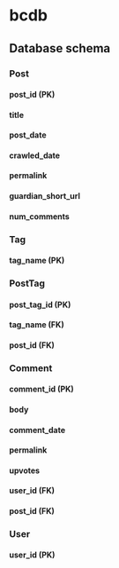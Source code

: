 # bcdb

## Database schema

### Post
#### post_id (PK)
#### title
#### post_date
#### crawled_date
#### permalink
#### guardian_short_url
#### num_comments


### Tag
#### tag_name (PK)

### PostTag
#### post_tag_id (PK)
#### tag_name (FK)
#### post_id (FK)

### Comment
#### comment_id (PK)
#### body
#### comment_date
#### permalink
#### upvotes
#### user_id (FK)
#### post_id (FK)


### User
#### user_id (PK)
